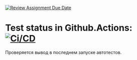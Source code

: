 [![Review Assignment Due Date](https://classroom.github.com/assets/deadline-readme-button-24ddc0f5d75046c5622901739e7c5dd533143b0c8e959d652212380cedb1ea36.svg)](https://classroom.github.com/a/hseNUA9k)
# Test status in Github.Actions: [![Ci/CD](../../actions/workflows/ci.yaml/badge.svg?branch=main&event=workflow_dispatch)](../../actions/workflows/ci.yaml)

Проверяется вывод в последнем запуске автотестов. 
